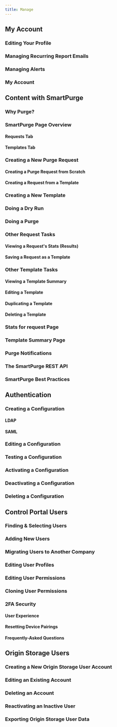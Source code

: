 ```yaml
---
title: Manage
---
```

## My Account

### Editing Your Profile
### Managing Recurring Report Emails
### Managing Alerts
### My Account

## Content with SmartPurge

### Why Purge?
### SmartPurge Page Overview
#### Requests Tab
#### Templates Tab
### Creating a New Purge Request
#### Creating a Purge Request from Scratch
#### Creating a Request from a Template
### Creating a New Template
### Doing a Dry Run
### Doing a Purge
### Other Request Tasks
#### Viewing a Request's Stats (Results)
#### Saving a Request as a Template
### Other Template Tasks
#### Viewing a Template Summary
#### Editing a Template
#### Duplicating a Template
#### Deleting a Template
### Stats for request Page
### Template Summary Page
### Purge Notifications
### The SmartPurge REST API
### SmartPurge Best Practices

## Authentication

### Creating a Configuration

#### LDAP

#### SAML

### Editing a Configuration

### Testing a Configuration

### Activating a Configuration

### Deactivating a Configuration

### Deleting a Configuration

## Control Portal Users

### Finding & Selecting Users
### Adding New Users
### Migrating Users to Another Company
### Editing User Profiles
### Editing User Permissions
### Cloning User Permissions
### 2FA Security
#### User Experience
#### Resetting Device Pairings
#### Frequently-Asked Questions

## Origin Storage Users
### Creating a New Origin Storage User Account
### Editing an Existing Account
### Deleting an Account
### Reactivating an Inactive User
### Exporting Origin Storage User Data
